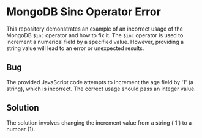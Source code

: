 # MongoDB $inc Operator Error

This repository demonstrates an example of an incorrect usage of the MongoDB `$inc` operator and how to fix it. The `$inc` operator is used to increment a numerical field by a specified value.  However, providing a string value will lead to an error or unexpected results.

## Bug
The provided JavaScript code attempts to increment the age field by '1' (a string), which is incorrect. The correct usage should pass an integer value.

## Solution
The solution involves changing the increment value from a string ('1') to a number (1).
